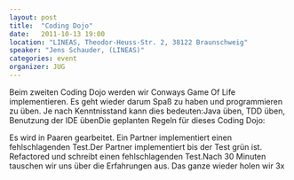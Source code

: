 ```yaml
---
layout: post
title:  "Coding Dojo"
date:   2011-10-13 19:00
location: "LINEAS, Theodor-Heuss-Str. 2, 38122 Braunschweig"
speaker: "Jens Schauder, (LINEAS)"
categories: event
organizer: JUG
---
```

Beim zweiten Coding Dojo werden wir Conways Game Of Life implementieren. Es geht wieder darum Spaß zu haben und
programmieren zu üben. Je nach Kenntnisstand kann dies bedeuten:Java üben, TDD üben, Benutzung der IDE übenDie
geplanten Regeln für dieses Coding Dojo:

Es wird in Paaren gearbeitet. Ein Partner implementiert einen fehlschlagenden Test.Der Partner implementiert bis der
Test grün ist. Refactored und schreibt einen fehlschlagenden Test.Nach 30 Minuten tauschen wir uns über die Erfahrungen
aus. Das ganze wieder holen wir 3x